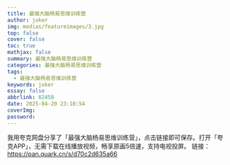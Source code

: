 ```yaml
---
title: 最强大脑杨易思维训练营
author: joker
img: medias/featureimages/3.jpg
top: false
cover: false
toc: true
mathjax: false
summary: 最强大脑杨易思维训练营
categories: 最强大脑杨易思维训练营
tags:
  - 最强大脑杨易思维训练营
keywords: joker
essay: false
abbrlink: 62458
date: 2025-04-20 23:10:54
coverImg:
password:
---
```


我用夸克网盘分享了「最强大脑杨易思维训练营」，点击链接即可保存。打开「夸克APP」，无需下载在线播放视频，畅享原画5倍速，支持电视投屏。
链接：https://pan.quark.cn/s/d70c2d635a66
